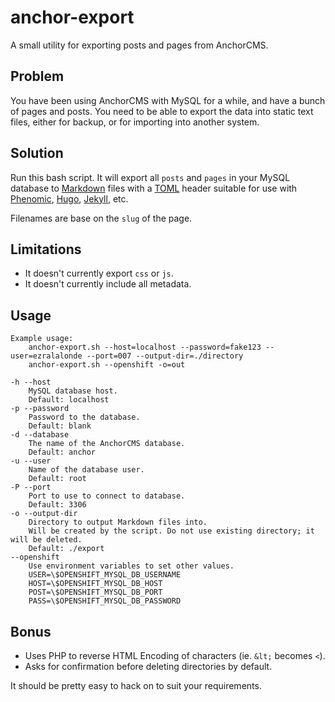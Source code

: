# anchor-export

A small utility for exporting posts and pages from AnchorCMS.

## Problem

You have been using AnchorCMS with MySQL for a while, and have a
bunch of pages and posts. You need to be able to export the data into static
text files, either for backup, or for importing into another system.

## Solution

Run this bash script. It will export all `posts` and `pages` in
your MySQL database to [Markdown](https://en.wikipedia.org/wiki/Markdown)
files with a [TOML](hettps://github.com/toml-lang/toml) header suitable for
use with
[Phenomic](https://github.com/MoOx/phenomic),
[Hugo](https://gohugo.io),
[Jekyll](https://jekyllrb.com/),
etc.

Filenames are base on the `slug` of the page.

## Limitations

* It doesn't currently export `css` or `js`.
* It doesn't currently include all metadata.

## Usage


    Example usage:
        anchor-export.sh --host=localhost --password=fake123 --user=ezralalonde --port=007 --output-dir=./directory
        anchor-export.sh --openshift -o=out
    
    -h --host
        MySQL database host.
        Default: localhost
    -p --password
        Password to the database.
        Default: blank
    -d --database
        The name of the AnchorCMS database.
        Default: anchor
    -u --user
        Name of the database user.
        Default: root
    -P --port
        Port to use to connect to database.
        Default: 3306
    -o --output-dir	
        Directory to output Markdown files into.
        Will be created by the script. Do not use existing directory; it will be deleted.
        Default: ./export
    --openshift	
        Use environment variables to set other values.
        USER=\$OPENSHIFT_MYSQL_DB_USERNAME
        HOST=\$OPENSHIFT_MYSQL_DB_HOST
        POST=\$OPENSHIFT_MYSQL_DB_PORT
        PASS=\$OPENSHIFT_MYSQL_DB_PASSWORD

## Bonus

* Uses PHP to reverse HTML Encoding of characters (ie. `&lt;` becomes `<`).
* Asks for confirmation before deleting directories by default.

It should be pretty easy to hack on to suit your requirements.
